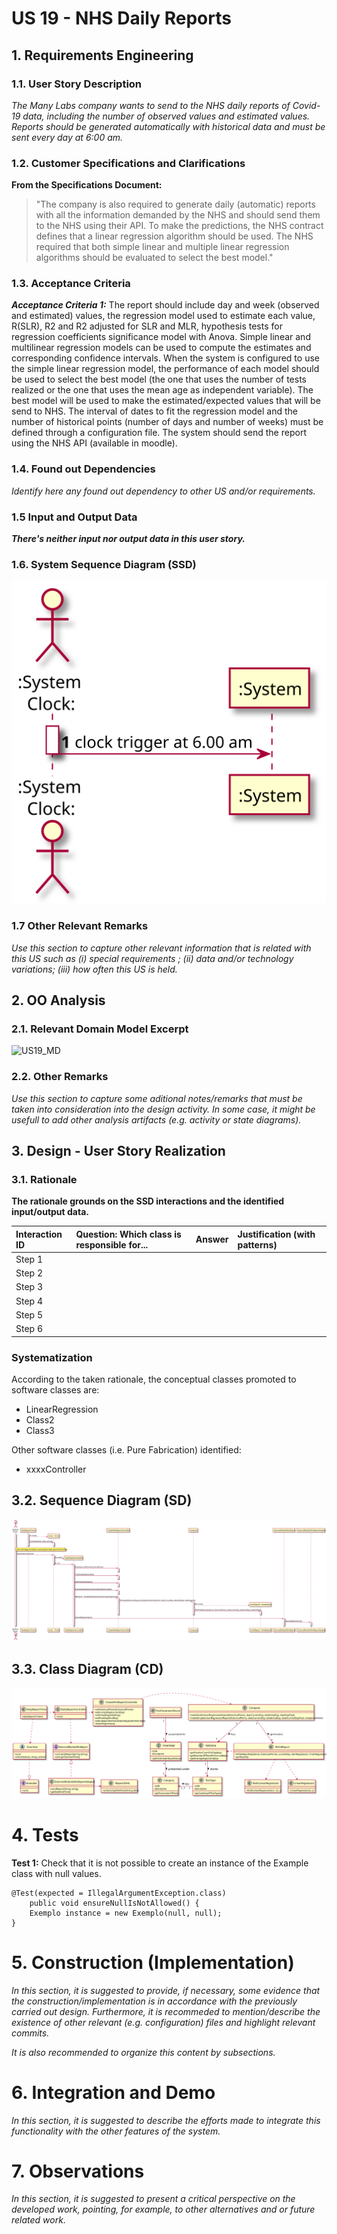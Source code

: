 # US 19 - NHS Daily Reports

## 1. Requirements Engineering

### 1.1. User Story Description

*The Many Labs company wants to send to the NHS daily reports of Covid-19
 data, including the number of observed values and estimated values. Reports should be
 generated automatically with historical data and must be sent every day at 6:00 am.*

### 1.2. Customer Specifications and Clarifications 

**From the Specifications Document:**
>"The company is also required to generate daily (automatic) reports
 with all the information demanded by the NHS and should send them to the NHS using their API.
 To make the predictions, the NHS contract defines that a linear regression algorithm should be used.
 The NHS required that both simple linear and multiple linear regression algorithms should be
 evaluated to select the best model."

### 1.3. Acceptance Criteria

**_Acceptance Criteria 1:_** The report should include day and week (observed and
estimated) values, the regression model used to estimate each value, R(SLR), R2
and R2 adjusted for SLR and MLR, hypothesis tests for regression coefficients
significance model with Anova. Simple linear and multilinear regression models
can be used to compute the estimates and corresponding confidence intervals.
When the system is configured to use the simple linear regression model, the
performance of each model should be used to select the best model (the one that
uses the number of tests realized or the one that uses the mean age as independent
variable). The best model will be used to make the estimated/expected values that
will be send to NHS. The interval of dates to fit the regression model and the
number of historical points (number of days and number of weeks) must be
defined through a configuration file. The system should send the report using the
NHS API (available in moodle).

### 1.4. Found out Dependencies

*Identify here any found out dependency to other US and/or requirements.*

### 1.5 Input and Output Data

**_There's neither input nor output data in this user story._**

### 1.6. System Sequence Diagram (SSD)

![US19_SSD](US19_SSD.svg)

### 1.7 Other Relevant Remarks

*Use this section to capture other relevant information that is related with this US such as (i) special requirements ; (ii) data and/or technology variations; (iii) how often this US is held.* 

## 2. OO Analysis

### 2.1. Relevant Domain Model Excerpt

![US19_MD](US19_MD.svg)

### 2.2. Other Remarks

*Use this section to capture some aditional notes/remarks that must be taken into consideration into the design activity. In some case, it might be usefull to add other analysis artifacts (e.g. activity or state diagrams).* 

## 3. Design - User Story Realization 

### 3.1. Rationale

**The rationale grounds on the SSD interactions and the identified input/output data.**

| Interaction ID | Question: Which class is responsible for... | Answer  | Justification (with patterns)  |
|:-------------  |:--------------------- |:------------|:---------------------------- |
| Step 1  		 |							 |             |                              |
| Step 2  		 |							 |             |                              |
| Step 3  		 |							 |             |                              |
| Step 4  		 |							 |             |                              |
| Step 5  		 |							 |             |                              |
| Step 6  		 |							 |             |                              |              

### Systematization ##

According to the taken rationale, the conceptual classes promoted to software classes are: 

 * LinearRegression
 * Class2
 * Class3

Other software classes (i.e. Pure Fabrication) identified: 
 * xxxxController

## 3.2. Sequence Diagram (SD)

![US19_SD](US19_SD.svg)

## 3.3. Class Diagram (CD)

![US19_CD](US19_CD.svg)

# 4. Tests 

**Test 1:** Check that it is not possible to create an instance of the Example class with null values. 

	@Test(expected = IllegalArgumentException.class)
		public void ensureNullIsNotAllowed() {
		Exemplo instance = new Exemplo(null, null);
	}

# 5. Construction (Implementation)

*In this section, it is suggested to provide, if necessary, some evidence that the construction/implementation is in accordance with the previously carried out design. Furthermore, it is recommeded to mention/describe the existence of other relevant (e.g. configuration) files and highlight relevant commits.*

*It is also recommended to organize this content by subsections.* 

# 6. Integration and Demo 

*In this section, it is suggested to describe the efforts made to integrate this functionality with the other features of the system.*

# 7. Observations

*In this section, it is suggested to present a critical perspective on the developed work, pointing, for example, to other alternatives and or future related work.*





